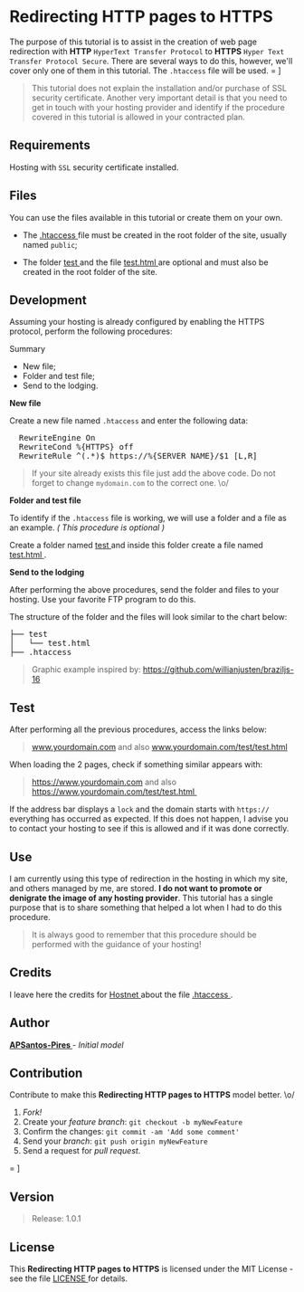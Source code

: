 # Redirecting HTTP pages to HTTPS

The purpose of this tutorial is to assist in the creation of web page redirection with **HTTP** `HyperText Transfer Protocol` to **HTTPS** `Hyper Text Transfer Protocol Secure`. There are several ways to do this, however, we'll cover only one of them in this tutorial. The `.htaccess` file will be used. = ]

> This tutorial does not explain the installation and/or purchase of SSL security certificate. Another very important detail is that you need to get in touch with your hosting provider and identify if the procedure covered in this tutorial is allowed in your contracted plan.

## Requirements

Hosting with `SSL` security certificate installed.

## Files

You can use the files available in this tutorial or create them on your own. 

- The [ .htaccess ]( .htaccess ) file must be created in the root folder of the site, usually named `public`; 

- The folder [ test ]( test/ ) and the file [ test.html ]( test/test.html ) are optional and must also be created in the root folder of the site.

## Development

Assuming your hosting is already configured by enabling the HTTPS protocol, perform the following procedures:

Summary

- New file;
- Folder and test file;
- Send to the lodging.

**New file**

Create a new file named `.htaccess` and enter the following data:

<pre>
  RewriteEngine On
  RewriteCond %{HTTPS} off
  RewriteRule ^(.*)$ https://%{SERVER_NAME}/$1 [L,R]
</pre>

> If your site already exists this file just add the above code. Do not forget to change `mydomain.com` to the correct one. \o/

**Folder and test file**

To identify if the `.htaccess` file is working, we will use a folder and a file as an example. *( This procedure is optional )*

Create a folder named [ test ]( test/ ) and inside this folder create a file named [ test.html ]( test/test.html ).

**Send to the lodging**

After performing the above procedures, send the folder and files to your hosting. Use your favorite FTP program to do this.

The structure of the folder and the files will look similar to the chart below:

<pre>
├── test
│   └── test.html
├── .htaccess
</pre>

> Graphic example inspired by: https://github.com/willianjusten/braziljs-16

## Test

After performing all the previous procedures, access the links below:

> www.yourdomain.com and also www.yourdomain.com/test/test.html

When loading the 2 pages, check if something similar appears with:

> https://www.yourdomain.com and also https://www.yourdomain.com/test/test.html 

If the address bar displays a `lock` and the domain starts with `https://` everything has occurred as expected. If this does not happen, I advise you to contact your hosting to see if this is allowed and if it was done correctly.

## Use

I am currently using this type of redirection in the hosting in which my site, and others managed by me, are stored. **I do not want to promote or denigrate the image of any hosting provider**. This tutorial has a single purpose that is to share something that helped a lot when I had to do this procedure.

> It is always good to remember that this procedure should be performed with the guidance of your hosting!

## Credits

I leave here the credits for [ Hostnet ]( https://www.hostnet.com.br/ ) about the file [ .htaccess ]( .htaccess ).

## Author

**[ APSantos-Pires ]( https://github.com/APSantos-Pires )** - *Initial model*

## Contribution

Contribute to make this **Redirecting HTTP pages to HTTPS** model better. \o/

1. *Fork!*
2. Create your *feature branch*: `git checkout -b myNewFeature`
3. Confirm the changes: `git commit -am 'Add some comment'`
4. Send your *branch*: `git push origin myNewFeature`
5. Send a request for *pull request*.

= ]

## Version

> Release: 1.0.1

## License

This **Redirecting HTTP pages to HTTPS** is licensed under the MIT License - see the file [ LICENSE ]( LICENSE ) for details.
